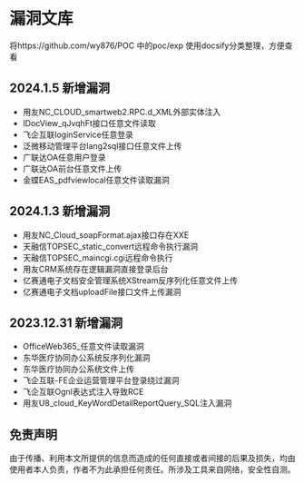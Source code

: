 # 漏洞文库
将https://github.com/wy876/POC 中的poc/exp 使用docsify分类整理，方便查看

## 2024.1.5 新增漏洞
- 用友NC_CLOUD_smartweb2.RPC.d_XML外部实体注入
- IDocView_qJvqhFt接口任意文件读取
- ⻜企互联loginService任意登录
- 泛微移动管理平台lang2sql接口任意文件上传
- 广联达OA任意用户登录
- 广联达OA前台任意文件上传
- 金蝶EAS_pdfviewlocal任意文件读取漏洞

## 2024.1.3 新增漏洞
- 用友NC_Cloud_soapFormat.ajax接口存在XXE
- 天融信TOPSEC_static_convert远程命令执行漏洞
- 天融信TOPSEC_maincgi.cgi远程命令执行
- 用友CRM系统存在逻辑漏洞直接登录后台
- 亿赛通电子文档安全管理系统XStream反序列化任意文件上传
- 亿赛通电子文档uploadFile接口文件上传漏洞


## 2023.12.31 新增漏洞
- OfficeWeb365_任意文件读取漏洞
- 东华医疗协同办公系统反序列化漏洞
- 东华医疗协同办公系统文件上传
- 飞企互联-FE企业运营管理平台登录绕过漏洞
- 飞企互联Ognl表达式注入导致RCE
- 用友U8_cloud_KeyWordDetailReportQuery_SQL注入漏洞


## 免责声明
由于传播、利用本文所提供的信息而造成的任何直接或者间接的后果及损失，均由使用者本人负责，作者不为此承担任何责任。所涉及工具来自网络，安全性自测。
